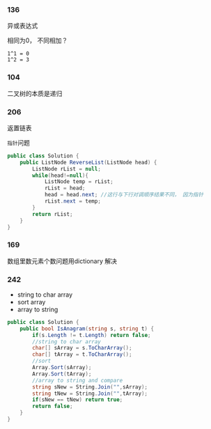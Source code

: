 ### 136

异或表达式

相同为0， 不同相加？
```
1^1 = 0
1^2 = 3
```

### 104

二叉树的本质是递归

### 206

返置链表

`指针`问题

```csharp
public class Solution {
    public ListNode ReverseList(ListNode head) {
        ListNode rList = null;
        while(head!=null){
            ListNode temp = rList;
            rList = head;
            head = head.next; //这行与下行对调顺序结果不同， 因为指针
            rList.next = temp;         
        }
        return rList;
    }
}
```

### 169

数组里数元素个数问题用dictionary 解决

### 242

* string to char array
* sort array
* array to string

```c#
public class Solution {
    public bool IsAnagram(string s, string t) {
        if(s.Length != t.Length) return false;
        //string to char array
        char[] sArray = s.ToCharArray();
        char[] tArray = t.ToCharArray();
        //sort
        Array.Sort(sArray);
        Array.Sort(tArray);
        //array to string and compare
        string sNew = String.Join("",sArray);
        string tNew = String.Join("",tArray);
        if(sNew == tNew) return true;
        return false;
    }
}
```
